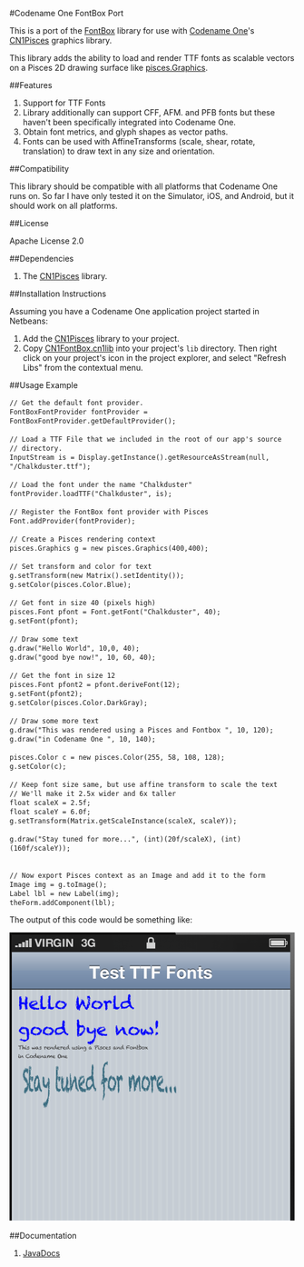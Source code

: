 #Codename One FontBox Port

This is a port of the [FontBox](http://sourceforge.net/projects/fontbox/) library for use with [Codename One](http://www.codenameone.com)'s [CN1Pisces](https://github.com/shannah/CN1Pisces) graphics library.

This library adds the ability to load and render TTF fonts as scalable vectors on a Pisces 2D drawing surface like [pisces.Graphics](https://rawgithub.com/shannah/CN1Pisces/master/dist/javadoc/pisces/Graphics.html).

##Features

1. Support for TTF Fonts
2. Library additionally can support CFF, AFM. and PFB fonts but these haven't been specifically integrated into Codename One.
3. Obtain font metrics, and glyph shapes as vector paths.
4. Fonts can be used with AffineTransforms (scale, shear, rotate, translation) to draw text in any size and orientation.

##Compatibility

This library should be compatible with all platforms that Codename One runs on.  So far I have only tested it on the Simulator, iOS, and Android, but it should work on all platforms.


##License

Apache License 2.0

##Dependencies

1. The [CN1Pisces](https://github.com/shannah/CN1Pisces) library.

##Installation Instructions

Assuming you have a Codename One application project started in Netbeans:

1. Add the [CN1Pisces](https://github.com/shannah/CN1Pisces) library to your project.
2. Copy [CN1FontBox.cn1lib](https://github.com/shannah/CN1FontBox/raw/master/dist/CN1FontBox.cn1lib) into your project's `lib` directory.  Then right click on your project's icon in the project explorer, and select "Refresh Libs" from the contextual menu.

##Usage Example

~~~
// Get the default font provider.
FontBoxFontProvider fontProvider = FontBoxFontProvider.getDefaultProvider();

// Load a TTF File that we included in the root of our app's source 
// directory.            
InputStream is = Display.getInstance().getResourceAsStream(null, "/Chalkduster.ttf");

// Load the font under the name "Chalkduster"
fontProvider.loadTTF("Chalkduster", is);

// Register the FontBox font provider with Pisces
Font.addProvider(fontProvider);

// Create a Pisces rendering context
pisces.Graphics g = new pisces.Graphics(400,400);

// Set transform and color for text
g.setTransform(new Matrix().setIdentity());
g.setColor(pisces.Color.Blue);

// Get font in size 40 (pixels high)
pisces.Font pfont = Font.getFont("Chalkduster", 40);
g.setFont(pfont);

// Draw some text            
g.draw("Hello World", 10,0, 40);
g.draw("good bye now!", 10, 60, 40);

// Get the font in size 12
pisces.Font pfont2 = pfont.deriveFont(12);
g.setFont(pfont2);
g.setColor(pisces.Color.DarkGray);

// Draw some more text
g.draw("This was rendered using a Pisces and Fontbox ", 10, 120);
g.draw("in Codename One ", 10, 140);

pisces.Color c = new pisces.Color(255, 58, 108, 128);
g.setColor(c);

// Keep font size same, but use affine transform to scale the text
// We'll make it 2.5x wider and 6x taller            
float scaleX = 2.5f;
float scaleY = 6.0f;
g.setTransform(Matrix.getScaleInstance(scaleX, scaleY));

g.draw("Stay tuned for more...", (int)(20f/scaleX), (int)(160f/scaleY));


// Now export Pisces context as an Image and add it to the form
Image img = g.toImage();
Label lbl = new Label(img);
theForm.addComponent(lbl);
~~~

The output of this code would be something like:

![Example 1](screenshots/example1.png)

##Documentation

1. [JavaDocs](https://rawgithub.com/shannah/CN1FontBox/blob/master/dist/javadoc/index.html)
